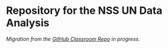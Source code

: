 # Repository for the NSS UN Data Analysis

*Migration from the [GitHub Classroom Repo](https://github.com/nss-data-science-cohort-4/dq1-undata-vai2fc) in progress.*